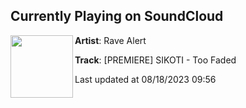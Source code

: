 ## Currently Playing on SoundCloud

[<img align="left" width="100" src="https://i1.sndcdn.com/artworks-Hpz78u245uNEWGzy-POnJUQ-t500x500.jpg">](https://soundcloud.com/rave_alert/premiere-sikoti-too-faded?in=rave_alert/sets/rave48-sikoti-make-that-body)

**Artist**: Rave Alert 

**Track**: [PREMIERE] SIKOTI - Too Faded

Last updated at 08/18/2023 09:56

